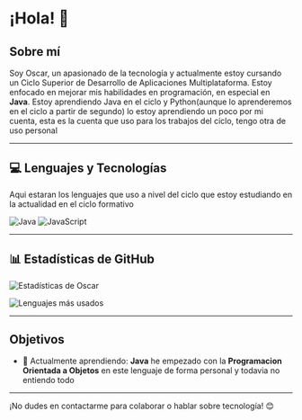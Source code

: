 # ¡Hola! 👋

## Sobre mí
Soy Oscar, un apasionado de la tecnología y actualmente estoy cursando un Ciclo Superior de Desarrollo de Aplicaciones Multiplataforma. Estoy enfocado en mejorar mis habilidades en programación, en especial en **Java**. Estoy aprendiendo Java en el ciclo y Python(aunque lo aprenderemos en el ciclo a partir de segundo) lo estoy aprendiendo un poco por mi cuenta, esta es la cuenta que uso para los trabajos del ciclo, tengo otra de uso personal

---

## 💻 Lenguajes y Tecnologías

Aqui estaran los lenguajes que uso a nivel del ciclo que estoy estudiando en la actualidad en el ciclo formativo

![Java](https://img.shields.io/badge/java-%23ED8B00.svg?style=for-the-badge&logo=openjdk&logoColor=white) 
![JavaScript](https://img.shields.io/badge/javascript-%23323330.svg?style=for-the-badge&logo=javascript&logoColor=%23F7DF1E) 

---

## 📊 Estadísticas de GitHub

![Estadísticas de Oscar](https://github-readme-stats.vercel.app/api?username=Mestosc&showicons=true&theme=radical)

<!-- Para mostrar los lenguajes más usados, puedes usar: -->
![Lenguajes más usados](https://github-readme-stats.vercel.app/api/top-langs/?username=Mestosc&layout=compact&theme=radical)

---

## Objetivos
- 🌱 Actualmente aprendiendo: **Java** he empezado con la **Programacion Orientada a Objetos** en este lenguaje de forma personal y todavia no entiendo todo

---

¡No dudes en contactarme para colaborar o hablar sobre tecnología! 😊
